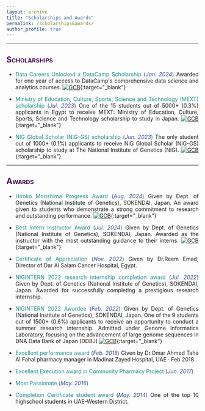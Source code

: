 ```yaml
---
layout: archive
title: "Scholarships and Awards"
permalink: /scholarships&awards/
author_profile: true
---
```

<style> body {text-align: justify} </style> <!-- Justify text. -->

------
## <span style="font-variant:small-caps;"><span style="color:#440154">**Scholarships**</span></span>

* <span style="color:#21908C">Data Careers Unlocked x DataCamp Scholarship</span> <span style="color:#3B528B">(*Jan. 2024*)</span> Awarded for one year of access to DataCamp's comprehensive data science and analytics courses. [![GCB](https://img.shields.io/badge/Link-Scholarship-2ECC71.svg)](https://datacareersunlocked.org/){:target="_blank"} <br>

* <span style="color:#21908C">Ministry of Education, Culture, Sports, Science and Technology (MEXT) scholarship</span> <span style="color:#3B528B">(*Jul. 2023*)</span> One of the 15 students out of 5000+ (0.3%) applicants in Egypt to receive MEXT: Ministry of Education, Culture, Sports, Science and Technology scholarship to study in Japan. [![GCB](https://img.shields.io/badge/Link-Scholarship-2ECC71.svg)](https://www.mext.go.jp/en/policy/education/highered/title02/detail02/sdetail02/1373897.htm){:target="_blank"} <be>

* <span style="color:#21908C">NIG Global Scholar (NIG-GS) scholarship</span> <span style="color:#3B528B">(*Jun. 2023*)</span> The only student out of 1000+ (0.1%) applicants to receive NIG Global Scholar (NIG-GS) scholarship to study at The National Institute of Genetics (NIG). [![GCB](https://img.shields.io/badge/Link-Scholarship-2ECC71.svg)](https://www.mext.go.jp/en/policy/education/highered/title02/detail02/sdetail02/1373897.htm){:target="_blank"} <br>

------
## <span style="font-variant:small-caps;"><span style="color:#440154">**Awards**</span></span>

* <span style="color:#21908C">Hiroko Morishima Progress Award</span> <span style="color:#3B528B">(*Aug. 2024*)</span> Given by Dept. of Genetics (National Institute of Genetics), SOKENDAI, Japan. An award given to students who demonstrate a strong commitment to research and outstanding performance. [![GCB](https://img.shields.io/badge/Link-Award-2ECC71.svg)](http://www.nig.ac.jp/nig/phd-program/main-page-top/various-aids-to-students/progress-award){:target="_blank"} <br>

* <span style="color:#21908C">Best Intern Instructor Award</span> <span style="color:#3B528B">(*Jul. 2024*)</span> Given by Dept. of Genetics (National Institute of Genetics), SOKENDAI, Japan. Awarded as the instructor with the most outstanding guidance to their interns. [![GCB](https://img.shields.io/badge/Link-Award-2ECC71.svg)](https://www.nig.ac.jp/nig/research/seminer?id=1592){:target="_blank"} <be>

* <span style="color:#21908C">Certificate of Appreciation</span> <span style="color:#3B528B">(*Nov. 2022*)</span> Given by Dr.Reem Emad, Director of Dar Al Salam Cancer Hospital, Egypt.

* <span style="color:#21908C">NIGINTERN 2022 research internship completion award</span> <span style="color:#3B528B">(*Jul. 2022*)</span> Given by Dept. of Genetics (National Institute of Genetics), SOKENDAI, Japan. Awarded for successfully completing a prestigious research internship.<be>

* <span style="color:#21908C">NIGINTERN 2022 Awardee</span> <span style="color:#3B528B">(*Feb. 2022*)</span> Given by Dept. of Genetics (National Institute of Genetics), SOKENDAI, Japan. One of the 9 students out of 1500+ (0.6%) applicants to receive an opportunity to conduct a summer research internship. Admitted under Genome Informatics Laboratory, focusing on the advancement of large genome sequences in DNA Data Bank of Japan (DDBJ) [![GCB](https://img.shields.io/badge/Link-Award-2ECC71.svg)](https://www.nig.ac.jp/jimu/soken/intern/2022/message/essay/essay_04.html){:target="_blank"} <be>

* <span style="color:#21908C">Excellent performance award</span> <span style="color:#3B528B">(*Feb. 2018*)</span> Given by Dr.Omar Ahmed Taha Al Fahal pharmacy manager in Madinat Zayed Hospital, UAE · Feb 2018<be>

* <span style="color:#21908C">Excellent Execution award in Community Pharmacy Project</span> <span style="color:#3B528B">(*Jun. 2017*)</span><be> 

* <span style="color:#21908C">Most Passionate</span> <span style="color:#3B528B">(*May. 2016*)</span><be>

* <span style="color:#21908C">Completion Certificate student award</span> <span style="color:#3B528B">(*May. 2014*)</span> One of the top 10 highschool students in UAE-Western District.<be>


